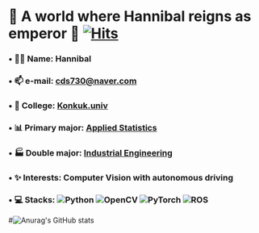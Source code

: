 # 👑 A world where Hannibal reigns as emperor 👑         [![Hits](https://hits.seeyoufarm.com/api/count/incr/badge.svg?url=https%3A%2F%2Fgithub.com%2FHaniibal730%2Fhit-counter&count_bg=%233D8EC8&title_bg=%23555555&icon=&icon_color=%23E7E7E7&title=HITS&edge_flat=false)](https://hits.seeyoufarm.com)
###

### • 🤴🏻 Name:  Hannibal

### • 📫 e-mail:  cds730@naver.com

### • 🏫 College:  [Konkuk.univ](https://www.konkuk.ac.kr/konkuk/index.do)

### • 📊 Primary major:  [Applied Statistics](https://stat.konkuk.ac.kr/stat/index.do)
### • 🏭 Double major:  [Industrial Engineering](https://kies.konkuk.ac.kr/kies/index.do)

### • ✨ Interests:  Computer Vision with autonomous driving

###

### • 💻 Stacks: ![Python](https://img.shields.io/badge/Python-3776AB?style=for-the-badge&logo=Python&logoColor=white) ![OpenCV](https://img.shields.io/badge/opencv-5C3EE8?style=for-the-badge&logo=opencv&logoColor=white) ![PyTorch](https://img.shields.io/badge/PyTorch-EE4C2C?style=for-the-badge&logo=PyTorch&logoColor=white) ![ROS](https://img.shields.io/badge/ROS-00A9A9?style=for-the-badge&logo=ROS&logoColor=white)

#![Anurag's GitHub stats](https://github-readme-stats.vercel.app/api?username=Hannibal730&show_icons=true&theme=radical)










